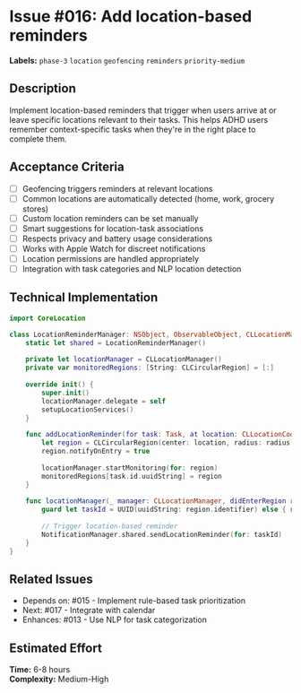 # Issue #016: Add location-based reminders

**Labels:** `phase-3` `location` `geofencing` `reminders` `priority-medium`

## Description

Implement location-based reminders that trigger when users arrive at or leave specific locations relevant to their tasks. This helps ADHD users remember context-specific tasks when they're in the right place to complete them.

## Acceptance Criteria

- [ ] Geofencing triggers reminders at relevant locations
- [ ] Common locations are automatically detected (home, work, grocery stores)
- [ ] Custom location reminders can be set manually
- [ ] Smart suggestions for location-task associations
- [ ] Respects privacy and battery usage considerations
- [ ] Works with Apple Watch for discreet notifications
- [ ] Location permissions are handled appropriately
- [ ] Integration with task categories and NLP location detection

## Technical Implementation
```swift
import CoreLocation

class LocationReminderManager: NSObject, ObservableObject, CLLocationManagerDelegate {
    static let shared = LocationReminderManager()
    
    private let locationManager = CLLocationManager()
    private var monitoredRegions: [String: CLCircularRegion] = [:]
    
    override init() {
        super.init()
        locationManager.delegate = self
        setupLocationServices()
    }
    
    func addLocationReminder(for task: Task, at location: CLLocationCoordinate2D, radius: Double = 100) {
        let region = CLCircularRegion(center: location, radius: radius, identifier: task.id.uuidString)
        region.notifyOnEntry = true
        
        locationManager.startMonitoring(for: region)
        monitoredRegions[task.id.uuidString] = region
    }
    
    func locationManager(_ manager: CLLocationManager, didEnterRegion region: CLRegion) {
        guard let taskId = UUID(uuidString: region.identifier) else { return }
        
        // Trigger location-based reminder
        NotificationManager.shared.sendLocationReminder(for: taskId)
    }
}
```

## Related Issues

- Depends on: #015 - Implement rule-based task prioritization
- Next: #017 - Integrate with calendar
- Enhances: #013 - Use NLP for task categorization

## Estimated Effort

**Time:** 6-8 hours  
**Complexity:** Medium-High 